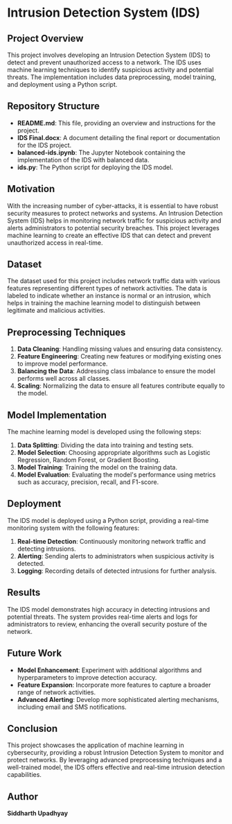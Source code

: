 # Intrusion Detection System (IDS)

## Project Overview

This project involves developing an Intrusion Detection System (IDS) to detect and prevent unauthorized access to a network. The IDS uses machine learning techniques to identify suspicious activity and potential threats. The implementation includes data preprocessing, model training, and deployment using a Python script.

## Repository Structure

- **README.md**: This file, providing an overview and instructions for the project.
- **IDS Final.docx**: A document detailing the final report or documentation for the IDS project.
- **balanced-ids.ipynb**: The Jupyter Notebook containing the implementation of the IDS with balanced data.
- **ids.py**: The Python script for deploying the IDS model.

## Motivation

With the increasing number of cyber-attacks, it is essential to have robust security measures to protect networks and systems. An Intrusion Detection System (IDS) helps in monitoring network traffic for suspicious activity and alerts administrators to potential security breaches. This project leverages machine learning to create an effective IDS that can detect and prevent unauthorized access in real-time.

## Dataset

The dataset used for this project includes network traffic data with various features representing different types of network activities. The data is labeled to indicate whether an instance is normal or an intrusion, which helps in training the machine learning model to distinguish between legitimate and malicious activities.

## Preprocessing Techniques

1. **Data Cleaning**: Handling missing values and ensuring data consistency.
2. **Feature Engineering**: Creating new features or modifying existing ones to improve model performance.
3. **Balancing the Data**: Addressing class imbalance to ensure the model performs well across all classes.
4. **Scaling**: Normalizing the data to ensure all features contribute equally to the model.

## Model Implementation

The machine learning model is developed using the following steps:

1. **Data Splitting**: Dividing the data into training and testing sets.
2. **Model Selection**: Choosing appropriate algorithms such as Logistic Regression, Random Forest, or Gradient Boosting.
3. **Model Training**: Training the model on the training data.
4. **Model Evaluation**: Evaluating the model's performance using metrics such as accuracy, precision, recall, and F1-score.

## Deployment

The IDS model is deployed using a Python script, providing a real-time monitoring system with the following features:

1. **Real-time Detection**: Continuously monitoring network traffic and detecting intrusions.
2. **Alerting**: Sending alerts to administrators when suspicious activity is detected.
3. **Logging**: Recording details of detected intrusions for further analysis.

## Results

The IDS model demonstrates high accuracy in detecting intrusions and potential threats. The system provides real-time alerts and logs for administrators to review, enhancing the overall security posture of the network.

## Future Work

- **Model Enhancement**: Experiment with additional algorithms and hyperparameters to improve detection accuracy.
- **Feature Expansion**: Incorporate more features to capture a broader range of network activities.
- **Advanced Alerting**: Develop more sophisticated alerting mechanisms, including email and SMS notifications.

## Conclusion

This project showcases the application of machine learning in cybersecurity, providing a robust Intrusion Detection System to monitor and protect networks. By leveraging advanced preprocessing techniques and a well-trained model, the IDS offers effective and real-time intrusion detection capabilities.

## Author

**Siddharth Upadhyay**  
